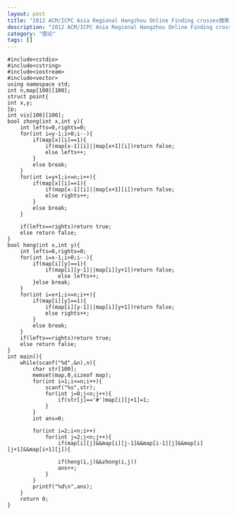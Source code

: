 ```yaml
---
layout: post
title: "2012 ACM/ICPC Asia Regional Hangzhou Online Finding crosses搜索"
description: "2012 ACM/ICPC Asia Regional Hangzhou Online Finding crosses搜索"
category: "图论"
tags: []
---
```



	
	#include<cstdio>
	#include<cstring>
	#include<iostream>
	#include<vector>
	using namespace std;
	int n,map[100][100];
	struct point{
	int x,y;
	}p;
	int vis[100][100];
	bool zhong(int x,int y){
		int lefts=0,rights=0;
		for(int i=y-1;i>0;i--){
			if(map[x][i]==1){
				if(map[x-1][i]||map[x+1][i])return false;
				else lefts++;
			}
			else break;
		}
		for(int i=y+1;i<=n;i++){
			if(map[x][i]==1){
				if(map[x-1][i]||map[x+1][i])return false;
				else rights++;
			}
			else break;
		}
		
		if(lefts==rights)return true;
		else return false;
	}
	bool heng(int x,int y){
		int lefts=0,rights=0;
		for(int i=x-1;i>0;i--){
			if(map[i][y]==1){
				if(map[i][y-1]||map[i][y+1])return false;
					else lefts++;
			}else break;
		}
		for(int i=x+1;i<=n;i++){
			if(map[i][y]==1){
				if(map[i][y-1]||map[i][y+1])return false;
				else rights++;
			}
			else break;
		}
		if(lefts==rights)return true;
		else return false;
	}
	int main(){
		while(scanf("%d",&n),n){
			char str[100];
			memset(map,0,sizeof map);
			for(int i=1;i<=n;i++){
				scanf("%s",str);
				for(int j=0;j<n;j++){
					if(str[j]=='#')map[i][j+1]=1;
				}
			}
			int ans=0;
	
			for(int i=2;i<n;i++)
				for(int j=2;j<n;j++){
					if(map[i][j]&&map[i][j-1]&&map[i-1][j]&&map[i][j+1]&&map[i+1][j]){
			
					if(heng(i,j)&&zhong(i,j))
					ans++;
				}
			}
			printf("%d\n",ans);
		}
		return 0;
	}